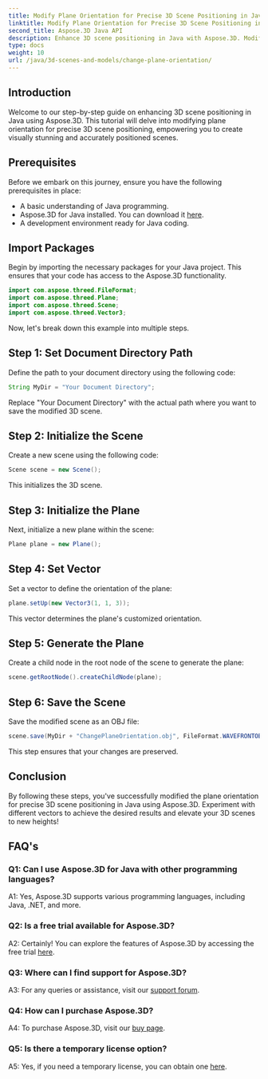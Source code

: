 ```yaml
---
title: Modify Plane Orientation for Precise 3D Scene Positioning in Java
linktitle: Modify Plane Orientation for Precise 3D Scene Positioning in Java
second_title: Aspose.3D Java API
description: Enhance 3D scene positioning in Java with Aspose.3D. Modify plane orientation for precision. Download now for a captivating visual experience.
type: docs
weight: 10
url: /java/3d-scenes-and-models/change-plane-orientation/
---
```

## Introduction

Welcome to our step-by-step guide on enhancing 3D scene positioning in Java using Aspose.3D. This tutorial will delve into modifying plane orientation for precise 3D scene positioning, empowering you to create visually stunning and accurately positioned scenes.

## Prerequisites

Before we embark on this journey, ensure you have the following prerequisites in place:

- A basic understanding of Java programming.
- Aspose.3D for Java installed. You can download it [here](https://releases.aspose.com/3d/java/).
- A development environment ready for Java coding.

## Import Packages

Begin by importing the necessary packages for your Java project. This ensures that your code has access to the Aspose.3D functionality. 

```java
import com.aspose.threed.FileFormat;
import com.aspose.threed.Plane;
import com.aspose.threed.Scene;
import com.aspose.threed.Vector3;
```

Now, let's break down this example into multiple steps.

## Step 1: Set Document Directory Path

Define the path to your document directory using the following code:

```java
String MyDir = "Your Document Directory";
```

Replace "Your Document Directory" with the actual path where you want to save the modified 3D scene.

## Step 2: Initialize the Scene

Create a new scene using the following code:

```java
Scene scene = new Scene();
```

This initializes the 3D scene.

## Step 3: Initialize the Plane

Next, initialize a new plane within the scene:

```java
Plane plane = new Plane();
```

## Step 4: Set Vector

Set a vector to define the orientation of the plane:

```java
plane.setUp(new Vector3(1, 1, 3));
```

This vector determines the plane's customized orientation.

## Step 5: Generate the Plane

Create a child node in the root node of the scene to generate the plane:

```java
scene.getRootNode().createChildNode(plane);
```

## Step 6: Save the Scene

Save the modified scene as an OBJ file:

```java
scene.save(MyDir + "ChangePlaneOrientation.obj", FileFormat.WAVEFRONTOBJ);
```

This step ensures that your changes are preserved.

## Conclusion

By following these steps, you've successfully modified the plane orientation for precise 3D scene positioning in Java using Aspose.3D. Experiment with different vectors to achieve the desired results and elevate your 3D scenes to new heights!


## FAQ's

### Q1: Can I use Aspose.3D for Java with other programming languages?

A1: Yes, Aspose.3D supports various programming languages, including Java, .NET, and more.

### Q2: Is a free trial available for Aspose.3D?

A2: Certainly! You can explore the features of Aspose.3D by accessing the free trial [here](https://releases.aspose.com/).

### Q3: Where can I find support for Aspose.3D?

A3: For any queries or assistance, visit our [support forum](https://forum.aspose.com/c/3d/18).

### Q4: How can I purchase Aspose.3D?

A4: To purchase Aspose.3D, visit our [buy page](https://purchase.aspose.com/buy).

### Q5: Is there a temporary license option?

A5: Yes, if you need a temporary license, you can obtain one [here](https://purchase.aspose.com/temporary-license/).
